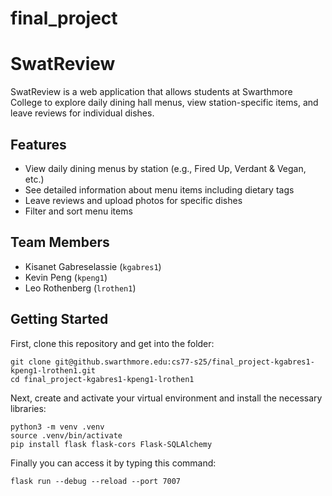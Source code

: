 # final_project

# SwatReview

SwatReview is a web application that allows students at Swarthmore College to explore daily dining hall menus, view station-specific items, and leave reviews for individual dishes.

## Features

- View daily dining menus by station (e.g., Fired Up, Verdant & Vegan, etc.)
- See detailed information about menu items including dietary tags
- Leave reviews and upload photos for specific dishes
- Filter and sort menu items

## Team Members

- Kisanet Gabreselassie (`kgabres1`)
- Kevin Peng (`kpeng1`)
- Leo Rothenberg (`lrothen1`)

## Getting Started

First, clone this repository and get into the folder:
```
git clone git@github.swarthmore.edu:cs77-s25/final_project-kgabres1-kpeng1-lrothen1.git
cd final_project-kgabres1-kpeng1-lrothen1
```

Next, create and activate your virtual environment and install the necessary libraries:
```
python3 -m venv .venv
source .venv/bin/activate
pip install flask flask-cors Flask-SQLAlchemy
```

Finally you can access it by typing this command:
```
flask run --debug --reload --port 7007
```



